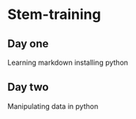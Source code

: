 # Stem-training
## Day one
Learning markdown installing python
## Day two
Manipulating data in python
